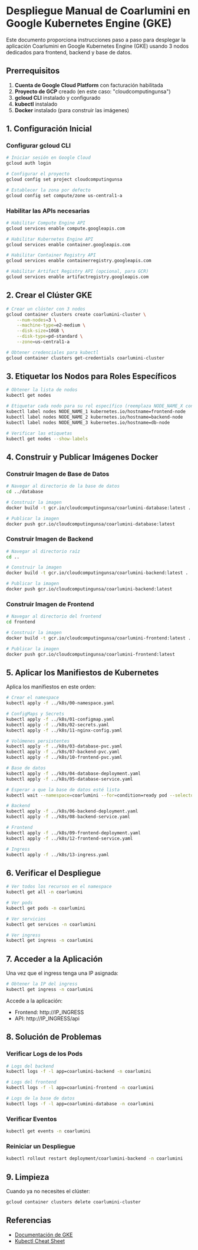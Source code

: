 # Despliegue Manual de Coarlumini en Google Kubernetes Engine (GKE)

Este documento proporciona instrucciones paso a paso para desplegar la aplicación Coarlumini en Google Kubernetes Engine (GKE) usando 3 nodos dedicados para frontend, backend y base de datos.

## Prerrequisitos

1. **Cuenta de Google Cloud Platform** con facturación habilitada
2. **Proyecto de GCP** creado (en este caso: "cloudcomputingunsa")
3. **gcloud CLI** instalado y configurado
4. **kubectl** instalado
5. **Docker** instalado (para construir las imágenes)

## 1. Configuración Inicial

### Configurar gcloud CLI

```bash
# Iniciar sesión en Google Cloud
gcloud auth login

# Configurar el proyecto
gcloud config set project cloudcomputingunsa

# Establecer la zona por defecto
gcloud config set compute/zone us-central1-a
```

### Habilitar las APIs necesarias

```bash
# Habilitar Compute Engine API
gcloud services enable compute.googleapis.com

# Habilitar Kubernetes Engine API
gcloud services enable container.googleapis.com

# Habilitar Container Registry API
gcloud services enable containerregistry.googleapis.com

# Habilitar Artifact Registry API (opcional, para GCR)
gcloud services enable artifactregistry.googleapis.com
```

## 2. Crear el Clúster GKE

```bash
# Crear un clúster con 3 nodos
gcloud container clusters create coarlumini-cluster \
    --num-nodes=3 \
    --machine-type=e2-medium \
    --disk-size=10GB \
    --disk-type=pd-standard \
    --zone=us-central1-a

# Obtener credenciales para kubectl
gcloud container clusters get-credentials coarlumini-cluster
```

## 3. Etiquetar los Nodos para Roles Específicos

```bash
# Obtener la lista de nodos
kubectl get nodes

# Etiquetar cada nodo para su rol específico (reemplaza NODE_NAME_X con los nombres reales)
kubectl label nodes NODE_NAME_1 kubernetes.io/hostname=frontend-node
kubectl label nodes NODE_NAME_2 kubernetes.io/hostname=backend-node
kubectl label nodes NODE_NAME_3 kubernetes.io/hostname=db-node

# Verificar las etiquetas
kubectl get nodes --show-labels
```

## 4. Construir y Publicar Imágenes Docker

### Construir Imagen de Base de Datos

```bash
# Navegar al directorio de la base de datos
cd ../database

# Construir la imagen
docker build -t gcr.io/cloudcomputingunsa/coarlumini-database:latest .

# Publicar la imagen
docker push gcr.io/cloudcomputingunsa/coarlumini-database:latest
```

### Construir Imagen de Backend

```bash
# Navegar al directorio raíz
cd ..

# Construir la imagen
docker build -t gcr.io/cloudcomputingunsa/coarlumini-backend:latest .

# Publicar la imagen
docker push gcr.io/cloudcomputingunsa/coarlumini-backend:latest
```

### Construir Imagen de Frontend

```bash
# Navegar al directorio del frontend
cd frontend

# Construir la imagen
docker build -t gcr.io/cloudcomputingunsa/coarlumini-frontend:latest .

# Publicar la imagen
docker push gcr.io/cloudcomputingunsa/coarlumini-frontend:latest
```

## 5. Aplicar los Manifiestos de Kubernetes

Aplica los manifiestos en este orden:

```bash
# Crear el namespace
kubectl apply -f ../k8s/00-namespace.yaml

# ConfigMaps y Secrets
kubectl apply -f ../k8s/01-configmap.yaml
kubectl apply -f ../k8s/02-secrets.yaml
kubectl apply -f ../k8s/11-nginx-config.yaml

# Volúmenes persistentes
kubectl apply -f ../k8s/03-database-pvc.yaml
kubectl apply -f ../k8s/07-backend-pvc.yaml
kubectl apply -f ../k8s/10-frontend-pvc.yaml

# Base de datos
kubectl apply -f ../k8s/04-database-deployment.yaml
kubectl apply -f ../k8s/05-database-service.yaml

# Esperar a que la base de datos esté lista
kubectl wait --namespace=coarlumini --for=condition=ready pod --selector=app=coarlumini-database --timeout=300s

# Backend
kubectl apply -f ../k8s/06-backend-deployment.yaml
kubectl apply -f ../k8s/08-backend-service.yaml

# Frontend
kubectl apply -f ../k8s/09-frontend-deployment.yaml
kubectl apply -f ../k8s/12-frontend-service.yaml

# Ingress
kubectl apply -f ../k8s/13-ingress.yaml
```

## 6. Verificar el Despliegue

```bash
# Ver todos los recursos en el namespace
kubectl get all -n coarlumini

# Ver pods
kubectl get pods -n coarlumini

# Ver servicios
kubectl get services -n coarlumini

# Ver ingress
kubectl get ingress -n coarlumini
```

## 7. Acceder a la Aplicación

Una vez que el ingress tenga una IP asignada:

```bash
# Obtener la IP del ingress
kubectl get ingress -n coarlumini
```

Accede a la aplicación:
- Frontend: http://IP_INGRESS
- API: http://IP_INGRESS/api

## 8. Solución de Problemas

### Verificar Logs de los Pods

```bash
# Logs del backend
kubectl logs -f -l app=coarlumini-backend -n coarlumini

# Logs del frontend
kubectl logs -f -l app=coarlumini-frontend -n coarlumini

# Logs de la base de datos
kubectl logs -f -l app=coarlumini-database -n coarlumini
```

### Verificar Eventos

```bash
kubectl get events -n coarlumini
```

### Reiniciar un Despliegue

```bash
kubectl rollout restart deployment/coarlumini-backend -n coarlumini
```

## 9. Limpieza

Cuando ya no necesites el clúster:

```bash
gcloud container clusters delete coarlumini-cluster
```

## Referencias

- [Documentación de GKE](https://cloud.google.com/kubernetes-engine/docs)
- [Kubectl Cheat Sheet](https://kubernetes.io/docs/reference/kubectl/cheatsheet/)